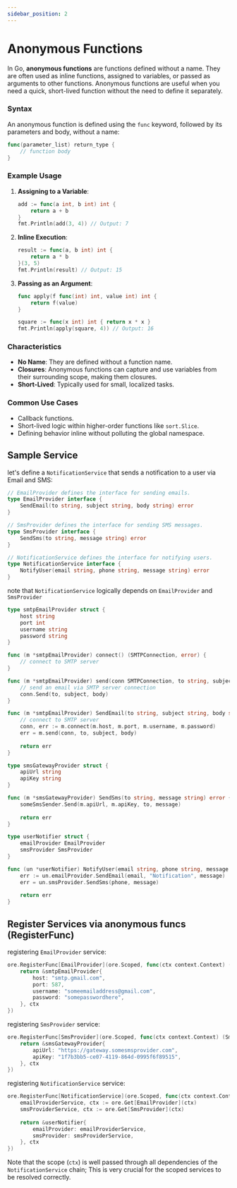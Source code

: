```yaml
---
sidebar_position: 2
---
```


# Anonymous Functions

In Go, **anonymous functions** are functions defined without a name. They are often used as inline functions, assigned
to variables, or passed as arguments to other functions. Anonymous functions are useful when you need a quick,
short-lived function without the need to define it separately.

### Syntax

An anonymous function is defined using the `func` keyword, followed by its parameters and body, without a name:

```go
func(parameter_list) return_type {
    // function body
}
```

### Example Usage

1. **Assigning to a Variable**:
   ```go
   add := func(a int, b int) int {
       return a + b
   }
   fmt.Println(add(3, 4)) // Output: 7
   ```

2. **Inline Execution**:
   ```go
   result := func(a, b int) int {
       return a * b
   }(3, 5)
   fmt.Println(result) // Output: 15
   ```

3. **Passing as an Argument**:
   ```go
   func apply(f func(int) int, value int) int {
       return f(value)
   }

   square := func(x int) int { return x * x }
   fmt.Println(apply(square, 4)) // Output: 16
   ```

### Characteristics

- **No Name**: They are defined without a function name.
- **Closures**: Anonymous functions can capture and use variables from their surrounding scope, making them closures.
- **Short-Lived**: Typically used for small, localized tasks.

### Common Use Cases

- Callback functions.
- Short-lived logic within higher-order functions like `sort.Slice`.
- Defining behavior inline without polluting the global namespace.

## Sample Service

let's define a `NotificationService` that sends a notification to a user via Email and SMS:

```go
// EmailProvider defines the interface for sending emails.
type EmailProvider interface {
    SendEmail(to string, subject string, body string) error
}

// SmsProvider defines the interface for sending SMS messages.
type SmsProvider interface {
    SendSms(to string, message string) error
}

// NotificationService defines the interface for notifying users.
type NotificationService interface {
    NotifyUser(email string, phone string, message string) error
}
```

note that `NotificationService` logically depends on `EmailProvider` and `SmsProvider`

```go
type smtpEmailProvider struct {
    host string
    port int
    username string
    password string
}

func (m *smtpEmailProvider) connect() (SMTPConnection, error) {
    // connect to SMTP server
}

func (m *smtpEmailProvider) send(conn SMTPConnection, to string, subject string, body string) error {
    // send an email via SMTP server connection
    conn.Send(to, subject, body)
}

func (m *smtpEmailProvider) SendEmail(to string, subject string, body string) error {
    // connect to SMTP server
    conn, err := m.connect(m.host, m.port, m.username, m.password)
    err = m.send(conn, to, subject, body)
    
    return err
}
```

```go
type smsGatewayProvider struct {
    apiUrl string
    apiKey string
}

func (m *smsGatewayProvider) SendSms(to string, message string) error {
    someSmsSender.Send(m.apiUrl, m.apiKey, to, message)
    
    return err
}
```

```go
type userNotifier struct {
    emailProvider EmailProvider
    smsProvider SmsProvider
}

func (un *userNotifier) NotifyUser(email string, phone string, message string) error {
    err := un.emailProvider.SendEmail(email, "Notification", message)
    err = un.smsProvider.SendSms(phone, message)
    
    return err
}
```

## Register Services via anonymous funcs (RegisterFunc)

registering `EmailProvider` service:

```go
ore.RegisterFunc[EmailProvider](ore.Scoped, func(ctx context.Context) (EmailProvider, error) {
    return &smtpEmailProvider{
        host: "smtp.gmail.com",
        port: 587,
        username: "someemailaddress@gmail.com",
        password: "somepasswordhere",
    }, ctx
})
```

registering `SmsProvider` service:

```go
ore.RegisterFunc[SmsProvider](ore.Scoped, func(ctx context.Context) (SmsProvider, error) {
    return &smsGatewayProvider{
        apiUrl: "https://gateway.somesmsprovider.com",
        apiKey: "1f7b3bb5-ce07-4119-864d-0995f6f89515",
    }, ctx
})
```

registering `NotificationService` service:

```go
ore.RegisterFunc[NotificationService](ore.Scoped, func(ctx context.Context) (NotificationService, error) {
    emailProviderService, ctx := ore.Get[EmailProvider](ctx)
    smsProviderService, ctx := ore.Get[SmsProvider](ctx)
    
    return &userNotifier{
        emailProvider: emailProviderService,
        smsProvider: smsProviderService,
    }, ctx
})
```

Note that the scope (`ctx`) is well passed through all dependencies of the `NotificationService` chain; This is very
crucial for the scoped services to be resolved correctly.


